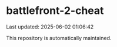 # battlefront-2-cheat

Last updated: 2025-06-02 01:06:42

This repository is automatically maintained.
